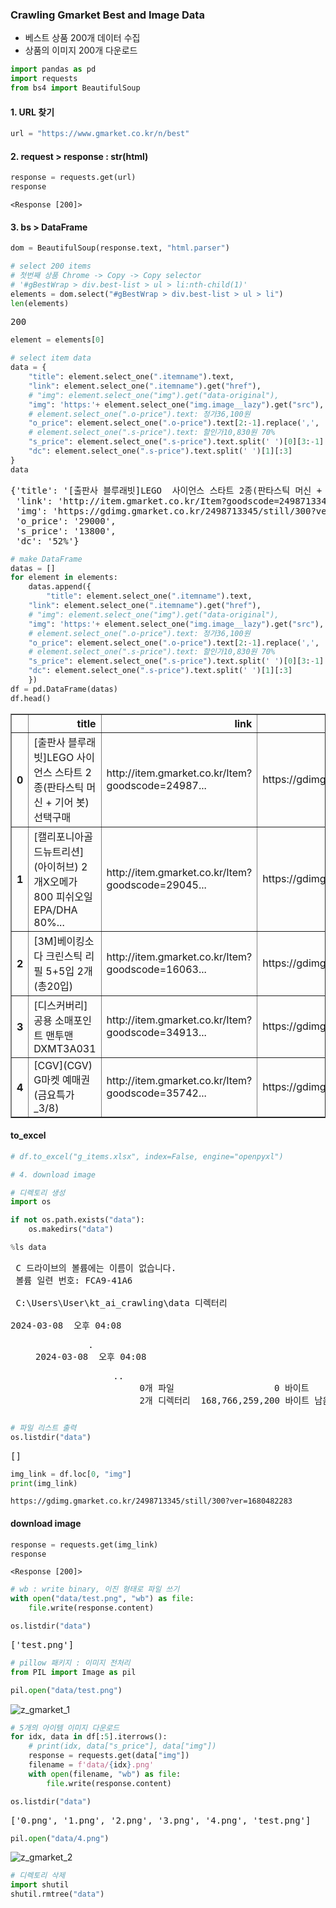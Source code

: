 ### Crawling Gmarket Best and Image Data

- 베스트 상품 200개 데이터 수집
- 상품의 이미지 200개 다운로드

```python
import pandas as pd
import requests
from bs4 import BeautifulSoup
```

#### 1. URL 찾기

```python
url = "https://www.gmarket.co.kr/n/best"
```

#### 2. request > response : str(html)

```python
response = requests.get(url)
response
```

```
<Response [200]>
```

#### 3. bs > DataFrame

```python
dom = BeautifulSoup(response.text, "html.parser")
```

```python
# select 200 items
# 첫번째 상품 Chrome -> Copy -> Copy selector
# '#gBestWrap > div.best-list > ul > li:nth-child(1)'
elements = dom.select("#gBestWrap > div.best-list > ul > li")
len(elements)
```

<pre>
200
</pre>

```python
element = elements[0]
```

```python
# select item data
data = {
    "title": element.select_one(".itemname").text,
    "link": element.select_one(".itemname").get("href"),
    # "img": element.select_one("img").get("data-original"),
    "img": 'https:'+ element.select_one("img.image__lazy").get("src"),
    # element.select_one(".o-price").text: 정가36,100원
    "o_price": element.select_one(".o-price").text[2:-1].replace(',', ''),
    # element.select_one(".s-price").text: 할인가10,830원 70%
    "s_price": element.select_one(".s-price").text.split(' ')[0][3:-1].replace(',', ''),
    "dc": element.select_one(".s-price").text.split(' ')[1][:3]
}
data
```

<pre>
{'title': '[출판사 블루래빗]LEGO  사이언스 스타트 2종(판타스틱 머신 + 기어 봇) 선택구매',
 'link': 'http://item.gmarket.co.kr/Item?goodscode=2498713345&ver=20240308',
 'img': 'https://gdimg.gmarket.co.kr/2498713345/still/300?ver=1680482283',
 'o_price': '29000',
 's_price': '13800',
 'dc': '52%'}
</pre>

```python
# make DataFrame
datas = []
for element in elements:
    datas.append({
        "title": element.select_one(".itemname").text,
    "link": element.select_one(".itemname").get("href"),
    # "img": element.select_one("img").get("data-original"),
    "img": 'https:'+ element.select_one("img.image__lazy").get("src"),
    # element.select_one(".o-price").text: 정가36,100원
    "o_price": element.select_one(".o-price").text[2:-1].replace(',', ''),
    # element.select_one(".s-price").text: 할인가10,830원 70%
    "s_price": element.select_one(".s-price").text.split(' ')[0][3:-1].replace(',', ''),
    "dc": element.select_one(".s-price").text.split(' ')[1][:3]
    })
df = pd.DataFrame(datas)
df.head()
```

<div>
<table border="1" class="dataframe">
  <thead>
    <tr style="text-align: right;">
      <th></th>
      <th>title</th>
      <th>link</th>
      <th>img</th>
      <th>o_price</th>
      <th>s_price</th>
      <th>dc</th>
    </tr>
  </thead>
  <tbody>
    <tr>
      <th>0</th>
      <td>[출판사 블루래빗]LEGO  사이언스 스타트 2종(판타스틱 머신 + 기어 봇) 선택구매</td>
      <td>http://item.gmarket.co.kr/Item?goodscode=24987...</td>
      <td>https://gdimg.gmarket.co.kr/2498713345/still/3...</td>
      <td>29000</td>
      <td>13800</td>
      <td>52%</td>
    </tr>
    <tr>
      <th>1</th>
      <td>[캘리포니아골드뉴트리션](아이허브) 2개X오메가800 피쉬오일 EPA/DHA 80%...</td>
      <td>http://item.gmarket.co.kr/Item?goodscode=29045...</td>
      <td>https://gdimg.gmarket.co.kr/2904551502/still/3...</td>
      <td>67800</td>
      <td>60970</td>
      <td>10%</td>
    </tr>
    <tr>
      <th>2</th>
      <td>[3M]베이킹소다 크린스틱 리필 5+5입 2개(총20입)</td>
      <td>http://item.gmarket.co.kr/Item?goodscode=16063...</td>
      <td>https://gdimg.gmarket.co.kr/1606351005/still/3...</td>
      <td>38800</td>
      <td>18900</td>
      <td>51%</td>
    </tr>
    <tr>
      <th>3</th>
      <td>[디스커버리]공용 소매포인트 맨투맨 DXMT3A031</td>
      <td>http://item.gmarket.co.kr/Item?goodscode=34913...</td>
      <td>https://gdimg.gmarket.co.kr/3491347053/still/3...</td>
      <td>53400</td>
      <td>37920</td>
      <td>28%</td>
    </tr>
    <tr>
      <th>4</th>
      <td>[CGV](CGV) G마켓 예매권 (금요특가_3/8)</td>
      <td>http://item.gmarket.co.kr/Item?goodscode=35742...</td>
      <td>https://gdimg.gmarket.co.kr/3574247932/still/3...</td>
      <td>15000</td>
      <td>9980</td>
      <td>33%</td>
    </tr>
  </tbody>
</table>
</div>

#### to_excel

```python
# df.to_excel("g_items.xlsx", index=False, engine="openpyxl")
```

```python
# 4. download image
```

```python
# 디렉토리 생성
import os

if not os.path.exists("data"):           
    os.makedirs("data")
```

```python
%ls data
```

<pre>
 C 드라이브의 볼륨에는 이름이 없습니다.
 볼륨 일련 번호: FCA9-41A6

 C:\Users\User\kt_ai_crawling\data 디렉터리

2024-03-08  오후 04:08    <DIR>          .
2024-03-08  오후 04:08    <DIR>          ..
               0개 파일                   0 바이트
               2개 디렉터리  168,766,259,200 바이트 남음
</pre>

```python
# 파일 리스트 출력
os.listdir("data")
```

<pre>
[]
</pre>

```python
img_link = df.loc[0, "img"]
print(img_link)
```

```
https://gdimg.gmarket.co.kr/2498713345/still/300?ver=1680482283
```

#### download image

```python
response = requests.get(img_link)
response
```

```
<Response [200]>
```

```python
# wb : write binary, 이진 형태로 파일 쓰기
with open("data/test.png", "wb") as file:
    file.write(response.content)
```

```python
os.listdir("data")
```

<pre>
['test.png']
</pre>

```python
# pillow 패키지 : 이미지 전처리
from PIL import Image as pil
```

```python
pil.open("data/test.png")
```

![z_gmarket_1](https://github.com/zacinthepark/TIL/assets/86648892/9ac306e4-b117-4516-a6f8-299c25bdb911)

```python
# 5개의 아이템 이미지 다운로드
for idx, data in df[:5].iterrows():
    # print(idx, data["s_price"], data["img"])
    response = requests.get(data["img"])
    filename = f'data/{idx}.png'
    with open(filename, "wb") as file:
        file.write(response.content)
```

```python
os.listdir("data")
```

<pre>
['0.png', '1.png', '2.png', '3.png', '4.png', 'test.png']
</pre>

```python
pil.open("data/4.png")
```

![z_gmarket_2](https://github.com/zacinthepark/TIL/assets/86648892/2b62f9fd-875c-48c8-9ca9-44c500ecd17b)

```python
# 디렉토리 삭제
import shutil
shutil.rmtree("data")
```
